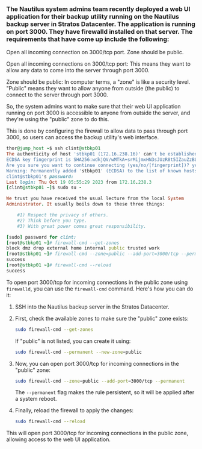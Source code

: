 ### The Nautilus system admins team recently deployed a web UI application for their backup utility running on the Nautilus backup server in Stratos Datacenter. The application is running on port 3000. They have firewalld installed on that server. The requirements that have come up include the following:



Open all incoming connection on 3000/tcp port. Zone should be public.

Open all incoming connections on 3000/tcp port: This means they want to allow any data to come into the server through port 3000.

Zone should be public: In computer terms, a "zone" is like a security level. "Public" means they want to allow anyone from outside (the public) to connect to the server through port 3000.

So, the system admins want to make sure that their web UI application running on port 3000 is accessible to anyone from outside the server, and they're using the "public" zone to do this.

This is done by configuring the firewall to allow data to pass through port 3000, so users can access the backup utility's web interface.

```ruby
thor@jump_host ~$ ssh clint@stbkp01
The authenticity of host 'stbkp01 (172.16.238.16)' can't be established.
ECDSA key fingerprint is SHA256:wdkjQV/wMTkA+srMijmxHN3sJUzR8t5IZauZzBLsn80.
Are you sure you want to continue connecting (yes/no/[fingerprint])? yes
Warning: Permanently added 'stbkp01' (ECDSA) to the list of known hosts.
clint@stbkp01's password: 
Last login: Thu Oct 19 05:55:29 2023 from 172.16.238.3
[clint@stbkp01 ~]$ sudo su -

We trust you have received the usual lecture from the local System
Administrator. It usually boils down to these three things:

    #1) Respect the privacy of others.
    #2) Think before you type.
    #3) With great power comes great responsibility.

[sudo] password for clint: 
[root@stbkp01 ~]# firewall-cmd --get-zones
block dmz drop external home internal public trusted work
[root@stbkp01 ~]# firewall-cmd --zone=public --add-port=3000/tcp --permanent
success
[root@stbkp01 ~]# firewall-cmd --reload
success
```

To open port 3000/tcp for incoming connections in the public zone using `firewalld`, you can use the `firewall-cmd` command. Here's how you can do it:

1. SSH into the Nautilus backup server in the Stratos Datacenter.

2. First, check the available zones to make sure the "public" zone exists:

   ```bash
   sudo firewall-cmd --get-zones
   ```

   If "public" is not listed, you can create it using:

   ```bash
   sudo firewall-cmd --permanent --new-zone=public
   ```

3. Now, you can open port 3000/tcp for incoming connections in the "public" zone:

   ```bash
   sudo firewall-cmd --zone=public --add-port=3000/tcp --permanent
   ```

   The `--permanent` flag makes the rule persistent, so it will be applied after a system reboot.

4. Finally, reload the firewall to apply the changes:

   ```bash
   sudo firewall-cmd --reload
   ```

This will open port 3000/tcp for incoming connections in the public zone, allowing access to the web UI application.
